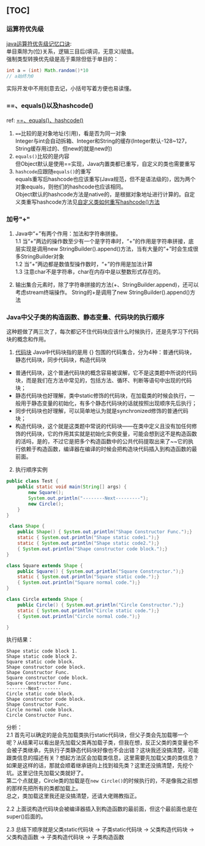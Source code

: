 [TOC] 
---

### 运算符优先级
[java运算符优先级记忆口诀](https://www.cnblogs.com/gavin-yao/p/10595835.html):  
单目乘除为(位)关系，逻辑三目后(填词，无意义)赋值。  
强制类型转换优先级是高于乘除但低于单目的：
```java
int a = (int) Math.random()*10
// a始终为0
```
实际开发中不用刻意去记，小括号写着方便也易读懂。

### ==、equals()以及hashcode()
ref: [==、equals()、hashcode()](https://www.cnblogs.com/kexianting/p/8508207.html)
1. ```==```比较的是对象地址(引用)，看是否为同一对象  
Integer与int会自动拆箱、Integer和String的缓存(Integer默认-128~127，String缓存用过的、但new的就是new的)
2. ```equals()```比较的是内容  
但Object默认是使用==实现，Java内置类都已重写，自定义的类也需要重写
3. ```hashcode```应跟随```equals()```的重写   
equals重写后hashcode也应该重写(Java规范，但不是语法级的)，因为两个对象equals，则他们的hashcode也应该相同。  
Object默认的hashcode方法是native的，是根据对象地址进行计算的。自定义类重写hashcode方法见[自定义类如何重写hashcode()方法](https://www.cnblogs.com/stitchZsx/p/9558843.html)


### 加号"+"
1. Java中“+”有两个作用：加法和字符串拼接。  
1.1 当“+”两边的操作数至少有一个是字符串时，“+”的作用是字符串拼接，底层实现是调用new StringBuilder().append()方法，当有大量的“+”时会生成很多StringBuilder对象    
1.2 当“+”两边都是数值型操作数时，“+”的作用是加法计算  
1.3 注意char不是字符串，char在内存中是以整数形式存在的。 

2. 输出集合元素时，除了字符串拼接的方法(+、StringBuilder.append)，还可以考虑stream终端操作。
String的+是调用了new StringBuilder().append()方法


### Java中父子类的构造函数、静态变量、代码块的执行顺序

这种题做了两三次了，每次都记不住代码块应该什么时候执行，还是先学习下代码块的概念和作用。  
1. [代码块](https://www.jianshu.com/p/49e45af288ea)
Java中代码块指的是用 {} 包围的代码集合，分为4种：普通代码块，静态代码块，同步代码块，构造代码块
- 普通代码块，这个普通代码块的概念容易被误解，它不是这类题中所说的代码块，而是我们在方法中常见的，包括方法、循环、判断等语句中出现的代码块；
- 静态代码块也好理解，类中static修饰的代码块，在加载类的时候会执行，一般用于静态变量的初始化，有多个静态代码块的话就按照出现顺序先后执行；
- 同步代码块也好理解，可以简单地认为就是synchronized修饰的普通代码块；
- 构造代码块，这个就是这类题中常说的代码块——在类中定义且没有加任何修饰的代码块，它的作用其实就是初始化实例变量，可能会想到这不是构造函数的活吗，是的，不过它是把多个构造函数中的公共代码提取出来了~~它的执行依赖于构造函数，编译器在编译的时候会把构造块代码插入到构造函数的最前面。

2. 执行顺序实例
```java
public class Test {
    public static void main(String[] args) {
        new Square();
        System.out.println("--------Next---------");
        new Circle();
    }
}

 class Shape {
    public Shape() { System.out.println("Shape Constructor Func.");}
    static { System.out.println("Shape static code1.");}
    static { System.out.println("Shape static code2.");}
    { System.out.println("Shape constructor code block.");}
}

class Square extends Shape {
    public Square() { System.out.println("Square Constructor.");}
    static { System.out.println("Square static code.");}
    { System.out.println("Square normal code.");}
}

class Circle extends Shape {
    public Circle() { System.out.println("Circle Constructor.");}
    static { System.out.println("Circle static code.");}
    { System.out.println("Circle normal code.");}

}
```

执行结果：
```shell
Shape static code block 1.
Shape static code block 2.
Square static code block.
Shape constructor code block.
Shape Constructor Func.
Square constructor code block.
Square Constructor Func.
--------Next--------
Circle static code block.
Shape constructor code block.
Shape Constructor Func.
Circle normal code block.
Circle Constructor Func.
```

分析：   
2.1 首先可以确定的是会先加载类执行static代码块，但父子类会先加载哪一个呢？从结果可以看出是先加载父类再加载子类，但我在想，反正父类的类变量也不会被子类继承，先执行子类静态代码块好像也不会出错？这块我还没搞清楚，可能跟类信息的描述有关？想起方法区会加载类信息，这里需要先加载父类的类信息？如果是这样的话，那就会顺着继承链向上找到祖先类？这里还没搞清楚，先挖个坑。这里记住先加载父类就好了。  
第二个点就是，Circle类的加载是在```new Circle()```的时候执行的，不是像我之前想的那样先把所有的类都加载上。  
总之，类加载这里我还是没搞清楚，还请大佬赐教指正。

2.2
上面说构造代码块会被编译器插入到构造函数的最前面，但这个最前面也是在super()后面的。

2.3 总结下顺序就是父类static代码块 -> 子类static代码块 -> 父类构造代码块 -> 父类构造函数 -> 子类构造代码块 -> 子类构造函数

